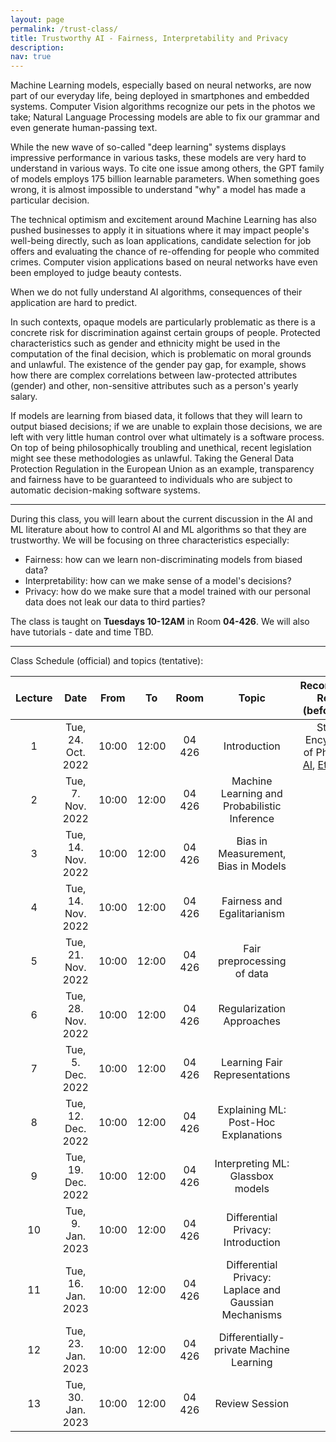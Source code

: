 ```yaml
---
layout: page
permalink: /trust-class/
title: Trustworthy AI - Fairness, Interpretability and Privacy
description: 
nav: true
---
```


Machine Learning models, especially based on neural networks, are now part of our everyday life, being deployed in smartphones and embedded systems. Computer Vision algorithms recognize our pets in the photos we take; Natural Language Processing models are able to fix our grammar and even generate human-passing text. 

While the new wave of so-called "deep learning" systems displays impressive performance in various tasks, these models are very hard to understand in various ways. To cite one issue among others, the GPT family of models employs 175 billion learnable parameters. When something goes wrong, it is almost impossible to understand "why" a model has made a particular decision.

The technical optimism and excitement around Machine Learning has also pushed businesses to apply it in situations where it may impact people's well-being directly, such as loan applications, candidate selection for job offers and evaluating the chance of re-offending for people who commited crimes. Computer vision applications based on neural networks have even been employed to judge beauty contests.

<div class="row">
    <div class="col-sm mt-3 mt-md-0">
        <img class="img-fluid rounded z-depth-1" src="{{ '/assets/img/beauty.png' | relative_url }}" alt="" title="example image"/>
    </div>
    <div class="col-sm mt-3 mt-md-0">
        <img class="img-fluid rounded z-depth-1" src="{{ '/assets/img/guardian_small.png' | relative_url }}" alt="" title="example image"/>
    </div>
</div>
<div class="row">
    <div class="col-sm mt-3 mt-md-0">
        <img class="img-fluid rounded z-depth-1" src="{{ '/assets/img/forbes.png' | relative_url }}" alt="" title="example image"/>
    </div>
</div>
<div class="caption">
    When we do not fully understand AI algorithms, consequences of their application are hard to predict.
</div>


In such contexts, opaque models are particularly problematic as there is a concrete risk for discrimination against certain groups of people. Protected characteristics such as gender and ethnicity might be used in the computation of the final decision, which is problematic on moral grounds and unlawful. The existence of the gender pay gap, for example, shows how there are complex correlations between law-protected attributes (gender) and other, non-sensitive attributes such as a person's yearly salary.

If models are learning from biased data, it follows that they will learn to output biased decisions; if we are unable to explain those decisions, we are left with very little human control over what ultimately is a software process. On top of being philosophically troubling and unethical, recent legislation might see these methodologies as unlawful. Taking the General Data Protection Regulation in the European Union as an example, transparency and fairness have to be guaranteed to individuals who are subject to automatic decision-making software systems.

<hr>

During this class, you will learn about the current discussion in the AI and ML literature about how to control AI and ML algorithms so that they are trustworthy. We will be focusing on three characteristics especially:

* Fairness: how can we learn non-discriminating models from biased data?
* Interpretability: how can we make sense of a model's decisions?
* Privacy: how do we make sure that a model trained with our personal data does not leak our data to third parties?

The class is taught on **Tuesdays 10-12AM** in Room **04-426**. We will also have tutorials - date and time TBD. 

<hr>

Class Schedule (official) and topics (tentative):

| Lecture 	|         Date         	|   From  	|    To   	|   Room  	|                     Topic                    	|                                                                   Recommended Reading (before class)                                                                   	|
|:-------:	|:--------------------:	|:-------:	|:-------:	|:-------:	|:--------------------------------------------:	|:----------------------------------------------------------------------------------------------------------------------------------------------------------------------:	|
|    1    	| Tue, 24. Oct. 2022   	| 10:00   	| 12:00   	| 04 426  	|                 Introduction                 	| Stanford Encyclopedia of Philosophy: [AI](https://plato.stanford.edu/entries/artificial-intelligence/), [Ethics of AI](https://plato.stanford.edu/entries/ethics-ai)   	|
|    2    	|  Tue, 7. Nov. 2022   	| 10:00   	| 12:00   	| 04 426  	| Machine Learning and Probabilistic Inference 	|                                                                                                                                                                        	|
|    3    	| Tue, 14. Nov. 2022   	| 10:00   	| 12:00   	| 04 426  	|      Bias in Measurement, Bias in Models     	|  |
|    4    	| Tue, 14. Nov. 2022   	| 10:00   	| 12:00   	| 04 426  	|      Fairness and Egalitarianism                               |
|    5    	| Tue, 21. Nov. 2022   	| 10:00   	| 12:00   	| 04 426  	|          Fair preprocessing of data          	|                                                                                                                                                                        	|
|    6    	| Tue, 28. Nov. 2022   	| 10:00   	| 12:00   	| 04 426  	|           Regularization Approaches          	|                                                                                                                                                                        	|
|    7    	|  Tue, 5. Dec. 2022   	| 10:00   	| 12:00   	| 04 426  	|         Learning Fair Representations        	|                                                                                                                                                                        	|
|    8    	| Tue, 12. Dec. 2022   	| 10:00   	| 12:00   	| 04 426  	|     Explaining ML: Post-Hoc Explanations     	|                                                                                                                                                                        	|
|    9    	| Tue, 19. Dec. 2022   	| 10:00   	| 12:00   	| 04 426  	|     Interpreting ML: Glassbox models  	|                                                                                                                                                                        	|
|    10    	| Tue, 9. Jan. 2023   	| 10:00   	| 12:00   	| 04 426  	|             Differential Privacy: Introduction            	|                                                                                                                                                                        	|
|    11   	| Tue, 16. Jan. 2023   	| 10:00   	| 12:00   	| 04 426  	|                      Differential Privacy: Laplace and Gaussian Mechanisms                    	|                                                                                                                                                                        	|
|    12   	| Tue, 23. Jan. 2023   	| 10:00   	| 12:00   	| 04 426  	|                      Differentially-private Machine Learning                     	|                                                                                                                                                                        	|
|    13   	| Tue, 30. Jan. 2023   	| 10:00   	| 12:00   	| 04 426  	|                      Review Session                     	|                                                                                                                                                                        	|
